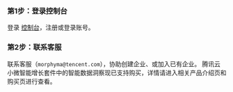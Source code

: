 ### 第1步：登录控制台
登录 [控制台](https://growth.qq.com)，注册或登录账号。
### 第2步：联系客服
联系客服（`morphyma@tencent.com`），协助创建企业、或加入已有企业。
腾讯云小微智能增长套件中的智能数据洞察现已支持购买，详情请进入相关产品介绍页和购买页进行查看。
